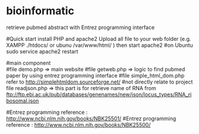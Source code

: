 # bioinformatic
retrieve pubmed abstract with Entrez programming interface 

#Quick start
  install PHP and apache2 
    Upload all file to your web folder (e.g. XAMPP ./htdocs/ or ubunu /var/www/html/ )
  then 
    start apache2 
#on Ubuntu
    sudo service apache2 restart   

#main component    
#file demo.php => main website
#file getweb.php => logic to find pubmed paper by using entrez programming interface
#file simple_html_dom.php refer to http://simplehtmldom.sourceforge.net/
#not directly relate to project file readjson.php => this part is for retrieve name of RNA from ftp://ftp.ebi.ac.uk/pub/databases/genenames/new/json/locus_types/RNA_ribosomal.json


#Entrez programming reference : http://www.ncbi.nlm.nih.gov/books/NBK25501/
#Entrez programming reference : http://www.ncbi.nlm.nih.gov/books/NBK25500/
